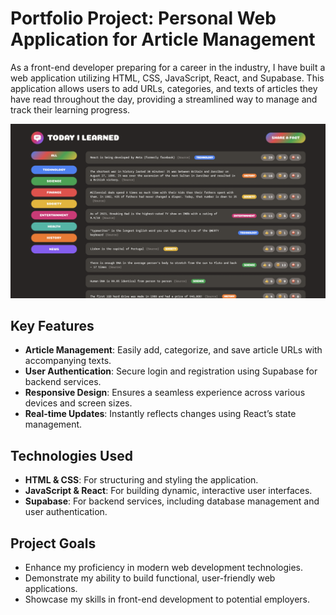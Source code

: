# Portfolio Project: Personal Web Application for Article Management

As a front-end developer preparing for a career in the industry, I have built a web application utilizing HTML, CSS, JavaScript, React, and Supabase. This application allows users to add URLs, categories, and texts of articles they have read throughout the day, providing a streamlined way to manage and track their learning progress.

![Portfolio Project Screenshot](images/portfolio_screenshot.png)

## Key Features

- **Article Management**: Easily add, categorize, and save article URLs with accompanying texts.
- **User Authentication**: Secure login and registration using Supabase for backend services.
- **Responsive Design**: Ensures a seamless experience across various devices and screen sizes.
- **Real-time Updates**: Instantly reflects changes using React’s state management.

## Technologies Used

- **HTML & CSS**: For structuring and styling the application.
- **JavaScript & React**: For building dynamic, interactive user interfaces.
- **Supabase**: For backend services, including database management and user authentication.

## Project Goals

- Enhance my proficiency in modern web development technologies.
- Demonstrate my ability to build functional, user-friendly web applications.
- Showcase my skills in front-end development to potential employers.
